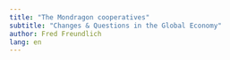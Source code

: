 ```yaml
---
title: "The Mondragon cooperatives"
subtitle: "Changes & Questions in the Global Economy"
author: Fred Freundlich
lang: en
---
```

